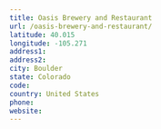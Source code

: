 ```yaml
---
title: Oasis Brewery and Restaurant
url: /oasis-brewery-and-restaurant/
latitude: 40.015
longitude: -105.271
address1: 
address2: 
city: Boulder
state: Colorado
code: 
country: United States
phone: 
website: 
---
```


